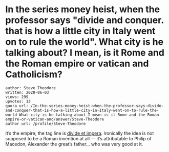 # In the series money heist, when the professor says "divide and conquer. that is how a little city in Italy went on to rule the world". What city is he talking about? I mean, is it Rome and the Roman empire or vatican and Catholicism?

	author: Steve Theodore
	written: 2020-06-03
	views: 299
	upvotes: 13
	quora url: /In-the-series-money-heist-when-the-professor-says-divide-and-conquer-that-is-how-a-little-city-in-Italy-went-on-to-rule-the-world-What-city-is-he-talking-about-I-mean-is-it-Rome-and-the-Roman-empire-or-vatican-and/answer/Steve-Theodore
	author url: /profile/Steve-Theodore


It’s the empire; the tag line is [divide et impera](https://en.m.wikipedia.org/wiki/Divide_and_rule). Ironically the idea is not supposed to be a Roman invention at all — it’s attributable to Philip of Macedon, Alexander the great’s father… who was very good at it.

